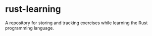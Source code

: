 # rust-learning
A repository for storing and tracking exercises while learning the Rust programming language.
